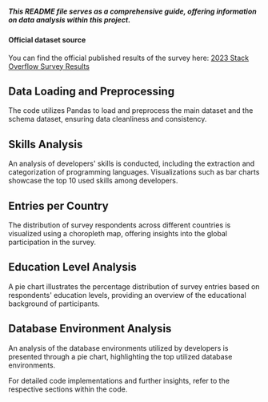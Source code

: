 ##### This README file serves as a comprehensive guide, offering information on data analysis within this project.
  
#### Official dataset source
You can find the official published results of the survey here: [2023 Stack Overflow Survey Results](https://survey.stackoverflow.co/)

## Data Loading and Preprocessing
The code utilizes Pandas to load and preprocess the main dataset and the schema dataset, ensuring data cleanliness and consistency.

## Skills Analysis
An analysis of developers' skills is conducted, including the extraction and categorization of programming languages. Visualizations such as bar charts showcase the top 10 used skills among developers.

## Entries per Country
The distribution of survey respondents across different countries is visualized using a choropleth map, offering insights into the global participation in the survey.

## Education Level Analysis
A pie chart illustrates the percentage distribution of survey entries based on respondents' education levels, providing an overview of the educational background of participants.

## Database Environment Analysis
An analysis of the database environments utilized by developers is presented through a pie chart, highlighting the top utilized database environments.

For detailed code implementations and further insights, refer to the respective sections within the code.
